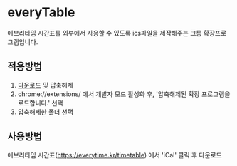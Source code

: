 # everyTable

에브리타임 시간표를 외부에서 사용할 수 있도록 ics파일을 제작해주는 크롬 확장프로그램입니다.

## 적용방법
1. [다운로드](https://github.com/Soboroo/everyTable/archive/refs/heads/main.zip) 및 압축해제
2. chrome://extensions/ 에서 개발자 모드 활성화 후, '압축해제된 확장 프로그램을 로드합니다.' 선택
3. 압축해제한 폴더 선택

## 사용방법
에브리타임 시간표(https://everytime.kr/timetable) 에서 'iCal' 클릭 후 다운로드
